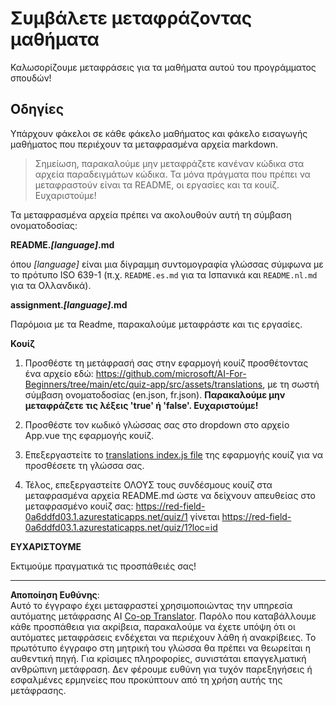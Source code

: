 <!--
CO_OP_TRANSLATOR_METADATA:
{
  "original_hash": "62b3e3ad5182edb905eec649a87eeeb4",
  "translation_date": "2025-08-29T09:30:57+00:00",
  "source_file": "etc/TRANSLATIONS.md",
  "language_code": "el"
}
-->
# Συμβάλετε μεταφράζοντας μαθήματα

Καλωσορίζουμε μεταφράσεις για τα μαθήματα αυτού του προγράμματος σπουδών!

## Οδηγίες

Υπάρχουν φάκελοι σε κάθε φάκελο μαθήματος και φάκελο εισαγωγής μαθήματος που περιέχουν τα μεταφρασμένα αρχεία markdown.

> Σημείωση, παρακαλούμε μην μεταφράζετε κανέναν κώδικα στα αρχεία παραδειγμάτων κώδικα. Τα μόνα πράγματα που πρέπει να μεταφραστούν είναι τα README, οι εργασίες και τα κουίζ. Ευχαριστούμε!

Τα μεταφρασμένα αρχεία πρέπει να ακολουθούν αυτή τη σύμβαση ονοματοδοσίας:

**README._[language]_.md**

όπου _[language]_ είναι μια δίγραμμη συντομογραφία γλώσσας σύμφωνα με το πρότυπο ISO 639-1 (π.χ. `README.es.md` για τα Ισπανικά και `README.nl.md` για τα Ολλανδικά).

**assignment._[language]_.md**

Παρόμοια με τα Readme, παρακαλούμε μεταφράστε και τις εργασίες.

**Κουίζ**

1. Προσθέστε τη μετάφρασή σας στην εφαρμογή κουίζ προσθέτοντας ένα αρχείο εδώ: https://github.com/microsoft/AI-For-Beginners/tree/main/etc/quiz-app/src/assets/translations, με τη σωστή σύμβαση ονοματοδοσίας (en.json, fr.json). **Παρακαλούμε μην μεταφράζετε τις λέξεις 'true' ή 'false'. Ευχαριστούμε!**

2. Προσθέστε τον κωδικό γλώσσας σας στο dropdown στο αρχείο App.vue της εφαρμογής κουίζ.

3. Επεξεργαστείτε το [translations index.js file](https://github.com/microsoft/AI-For-Beginners/blob/main/etc/quiz-app/src/assets/translations/index.js) της εφαρμογής κουίζ για να προσθέσετε τη γλώσσα σας.

4. Τέλος, επεξεργαστείτε ΟΛΟΥΣ τους συνδέσμους κουίζ στα μεταφρασμένα αρχεία README.md ώστε να δείχνουν απευθείας στο μεταφρασμένο κουίζ σας: https://red-field-0a6ddfd03.1.azurestaticapps.net/quiz/1 γίνεται https://red-field-0a6ddfd03.1.azurestaticapps.net/quiz/1?loc=id

**ΕΥΧΑΡΙΣΤΟΥΜΕ**

Εκτιμούμε πραγματικά τις προσπάθειές σας!

---

**Αποποίηση Ευθύνης**:  
Αυτό το έγγραφο έχει μεταφραστεί χρησιμοποιώντας την υπηρεσία αυτόματης μετάφρασης AI [Co-op Translator](https://github.com/Azure/co-op-translator). Παρόλο που καταβάλλουμε κάθε προσπάθεια για ακρίβεια, παρακαλούμε να έχετε υπόψη ότι οι αυτόματες μεταφράσεις ενδέχεται να περιέχουν λάθη ή ανακρίβειες. Το πρωτότυπο έγγραφο στη μητρική του γλώσσα θα πρέπει να θεωρείται η αυθεντική πηγή. Για κρίσιμες πληροφορίες, συνιστάται επαγγελματική ανθρώπινη μετάφραση. Δεν φέρουμε ευθύνη για τυχόν παρεξηγήσεις ή εσφαλμένες ερμηνείες που προκύπτουν από τη χρήση αυτής της μετάφρασης.